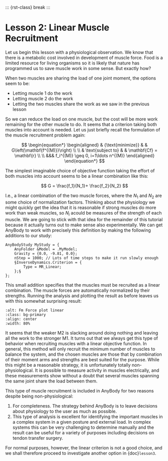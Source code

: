 ::: {rst-class} break
:::

# Lesson 2: Linear Muscle Recruitment

Let us begin this lesson with a physiological observation. We know that
there is a metabolic cost involved in development of muscle force. Food
is a limited resource for living organisms so it is likely that nature
has programmed us to save muscle work in some sense. But exactly how?

When two muscles are sharing the load of one joint moment, the options
seem to be:

- Letting muscle 1 do the work
- Letting muscle 2 do the work
- Letting the two muscles share the work as we saw in the previous
  lesson

So we can reduce the load on one muscle, but the cost will be more work
remaining for the other muscle to do. It seems that a criterion taking
both muscles into account is needed. Let us just briefly recall the
formulation of the muscle recruitment problem again:

$$
\begin{equation*}
\begin{aligned}
& {\text{minimize}}
& & G\left(\mathbf{f^{(M)}}\right) \\
\\
& \text{subject to}
& & \mathbf{Cf} = \mathbf{r} \\
\\
&&& f_i^{(M)} \geq 0, i=1\ldots n^{(M)}
\end{aligned}
\end{equation*}
$$

The simplest imaginable choice of objective function taking the effort
of both muscles into account seems to be a linear combination like this:

$$
G = \frac{f_1}{N_1}+ \frac{f_2}{N_2}
$$

I.e., a linear combination of the two muscle forces, where the $N_1$ and  $N_2$
are some choice of normalization factors. Thinking about the physiology
we might quickly get the idea that it is reasonable if strong muscles do
more work than weak muscles, so $N_i$ acould be measures of the
strength of each muscle. We are going to stick with that idea for the
remainder of this tutorial because it actually turns out to make sense
also experimentally. We can get AnyBody to work with precisely this
definition by making the following additions to our study:

```AnyScriptDoc
AnyBodyStudy MyStudy = {
    AnyFolder &Model = .MyModel;
    Gravity = {0.0, -9.81, 0.0};
    nStep = 1000; // Lots of time steps to make it run slowly enough
    §InverseDynamics.Criterion = {
        Type = MR_Linear;
    };§
};
```

This small addition specifies that the muscles must be recruited as a
linear combination. The muscle forces are automatically normalized by
their strengths. Running the analysis and plotting the result as before
leaves us with this somewhat surprising result:

```{image} _static/lesson2/image2.png
:alt: Fm Force plot linear
:class: bg-primary
:align: center
:width: 80%
```

It seems that the weaker M2 is slacking around doing nothing and leaving
all the work to the stronger M1. It turns out that we always get this
type of behavior when recruiting muscles with a linear objective
function. In general, this method will only recruit the minimum number
of muscles to balance the system, and the chosen muscles are those that
by combination of their moment arms and strengths are best suited for
the purpose. While this might be a reasonable strategy, it is
unfortunately totally non-physiological. It is possible to measure
activity in muscles electrically, and these measurements show without a
doubt that several muscles spanning the same joint share the load
between them.

This type of muscle recruitment is included in AnyBody for two reasons
despite being non-physiological:

1. For completeness. The strategy behind AnyBody is to leave decisions
   about physiology to the user as much as possible.
2. This type of analysis is excellent for identifying the important
   muscles in a complex system in a given posture and external load. In
   complex systems this can be very challenging to determine manually
   and the result can be useful for a variety of purposes including
   decisions on tendon transfer surgery.

For normal purposes, however, the linear criterion is not a good choice,
and we shall therefore proceed to investigate another option in {doc}`lesson3`.
